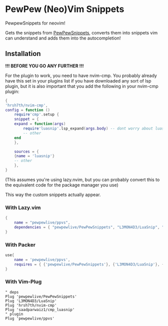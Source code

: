 # PewPew (Neo)Vim Snippets

PewpewSnippets for neovim!

Gets the snippets from [PewPewSnippets](https://github.com/pewpewlive/PewPewSnippets), converts them into snippets vim can understand and adds them into the autocompletion!

## Installation

**!!! BEFORE YOU GO ANY FURTHER !!!**

For the plugin to work, you need to have nvim-cmp. You probably already have this set in your plugins list if you have downloaded any sort of lsp plugin, but it is also important that you add the following in your nvim-cmp plugin:

```lua
{
'hrsh7th/nvim-cmp',
config = function ()
    require'cmp'.setup {
    snippet = {
    expand = function(args)
        require'luasnip'.lsp_expand(args.body) -- dont worry about luasnip, as it is a dependency and will be downloaded even if you dont have it
        -- other
    end
    },

    sources = {
    {name = 'luasnip'}
    -- other
    },
}
```

(This assumes you're using lazy.nvim, but you can probably convert this to the equivalent code for the package manager you use)

This way the custom snippets actually appear.

### With Lazy.vim

```lua
{
    name = "pewpewlive/ppvs",
    dependencies = { "pewpewlive/PewPewSnippets", "L3MON4D3/LuaSnip", "hrsh7th/nvim-cmp", "saadparwaiz1/cmp_luasnip" }
}
```

### With Packer

```lua
use{
    name = 'pewpewlive/ppvs',
    requires = { {'pewpewlive/PewPewSnippets'}, {'L3MON4D3/LuaSnip'}, {'hrsh7th/nvim-cmp'}, {'saadparwaiz1/cmp_luasnip'} }
}
```

### With Vim-Plug

```vim
" deps
Plug 'pewpewlive/PewPewSnippets'
Plug 'L3MON4D3/LuaSnip'
Plug 'hrsh7th/nvim-cmp'
Plug 'saadparwaiz1/cmp_luasnip'
" plugin
Plug 'pewpewlive/ppvs'
```
